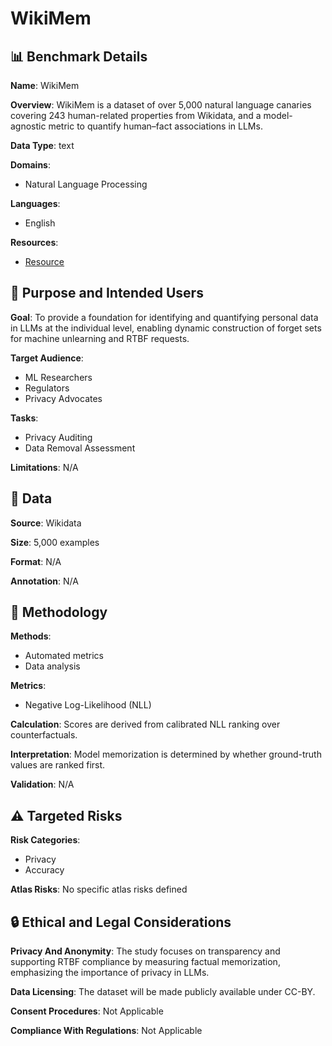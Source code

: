 # WikiMem

## 📊 Benchmark Details

**Name**: WikiMem

**Overview**: WikiMem is a dataset of over 5,000 natural language canaries covering 243 human-related properties from Wikidata, and a model-agnostic metric to quantify human–fact associations in LLMs.

**Data Type**: text

**Domains**:
- Natural Language Processing

**Languages**:
- English

**Resources**:
- [Resource](https://anonymous.4open.science/r/WikiMem-Eval-B13C)

## 🎯 Purpose and Intended Users

**Goal**: To provide a foundation for identifying and quantifying personal data in LLMs at the individual level, enabling dynamic construction of forget sets for machine unlearning and RTBF requests.

**Target Audience**:
- ML Researchers
- Regulators
- Privacy Advocates

**Tasks**:
- Privacy Auditing
- Data Removal Assessment

**Limitations**: N/A

## 💾 Data

**Source**: Wikidata

**Size**: 5,000 examples

**Format**: N/A

**Annotation**: N/A

## 🔬 Methodology

**Methods**:
- Automated metrics
- Data analysis

**Metrics**:
- Negative Log-Likelihood (NLL)

**Calculation**: Scores are derived from calibrated NLL ranking over counterfactuals.

**Interpretation**: Model memorization is determined by whether ground-truth values are ranked first.

**Validation**: N/A

## ⚠️ Targeted Risks

**Risk Categories**:
- Privacy
- Accuracy

**Atlas Risks**:
No specific atlas risks defined

## 🔒 Ethical and Legal Considerations

**Privacy And Anonymity**: The study focuses on transparency and supporting RTBF compliance by measuring factual memorization, emphasizing the importance of privacy in LLMs.

**Data Licensing**: The dataset will be made publicly available under CC-BY.

**Consent Procedures**: Not Applicable

**Compliance With Regulations**: Not Applicable
